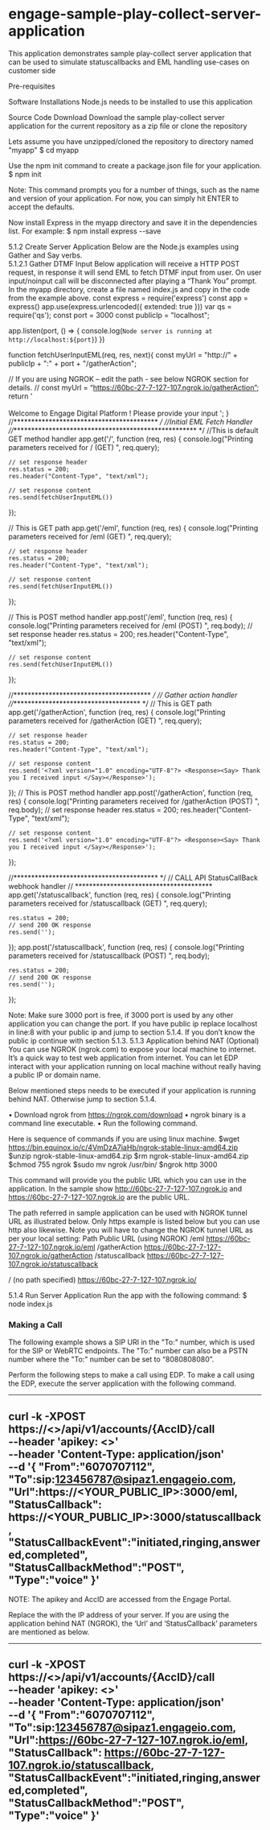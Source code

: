 # engage-sample-play-collect-server-application
This application demonstrates sample play-collect server application that can be used to simulate statuscallbacks and EML handling use-cases on customer side



Pre-requisites 

Software Installations
Node.js needs to be installed to use this application 

Source Code Download
Download the sample play-collect server application for the current repository as a zip file or clone the repository

Lets assume you have unzipped/cloned the repository to directory named "myapp"
$ cd myapp

Use the npm init command to create a package.json file for your application. 
$ npm init

Note: This command prompts you for a number of things, such as the name and version of your application. For now, you can simply hit ENTER to accept the defaults.

Now install Express in the myapp directory and save it in the dependencies list. For example:
$ npm install express --save

5.1.2	Create Server Application
Below are the Node.js examples using Gather and Say verbs.  
5.1.2.1	Gather DTMF Input
Below application will receive a HTTP POST request, in response it will send EML to fetch DTMF input from user. On user input/noinput call will be disconnected after playing a “Thank You” prompt.
In the myapp directory, create a file named index.js and copy in the code from the example above.
const express = require('express')
const app = express()
app.use(express.urlencoded({
    extended: true
}))
var qs = require('qs');
const port = 3000
const publicIp = "localhost";

app.listen(port, () => {
  console.log(`Node server is running at http://localhost:${port}`)
})

function fetchUserInputEML(req, res, next){ 
	const myUrl = "http://" + publicIp + ":" + port + "/gatherAction";

// If you are using NGROK – edit the path - see below NGROK section for details. 
// const myUrl = “https://60bc-27-7-127-107.ngrok.io/gatherAction”;
	return '<?xml version="1.0" encoding="UTF-8"?> \
		<Response> <Gather input="dtmf" timeout="5" actionOnEmptyResult="true" action="' + myUrl + '"> \
		<Say> Welcome to Engage Digital Platform ! </Say> <Say> Please provide your input </Say> </Gather> </Response>';
}
//***************************************** */
//Initial EML Fetch Handler
//***************************************************** */
//This is default GET method handler
app.get('/', function (req, res) {
	console.log("Printing parameters received for / (GET) ", req.query);
	
    // set response header
    res.status = 200;
    res.header("Content-Type", "text/xml");
    
    // set response content    
	res.send(fetchUserInputEML())
});

// This is GET path 
app.get('/eml', function (req, res) {
	console.log("Printing parameters received for /eml (GET) ", req.query);
	
    // set response header
    res.status = 200;
    res.header("Content-Type", "text/xml");
        
    // set response content    
	res.send(fetchUserInputEML())
	
});

// This is POST method handler
app.post('/eml', function (req, res) {
	console.log("Printing parameters received for /eml (POST) ", req.body);
    // set response header
    res.status = 200;
    res.header("Content-Type", "text/xml");
        
    // set response content    
	res.send(fetchUserInputEML())
});

//*************************************** */
// Gather action handler 
//************************************* */
// This is GET path 
app.get('/gatherAction', function (req, res) {
	console.log("Printing parameters received for /gatherAction (GET) ", req.query);
	
    // set response header
    res.status = 200;
    res.header("Content-Type", "text/xml");
        
    // set response content    
    res.send('<?xml version="1.0" encoding="UTF-8"?> <Response><Say> Thank you I received input </Say></Response>');

});
// This is POST method handler
app.post('/gatherAction', function (req, res) {
	console.log("Printing parameters received for /gatherAction (POST) ", req.body);
    // set response header
    res.status = 200;
    res.header("Content-Type", "text/xml");
        
    // set response content    
    res.send('<?xml version="1.0" encoding="UTF-8"?> <Response><Say> Thank you I received input </Say></Response>');
});

//***************************************** */
// CALL API StatusCallBack webhook handler
// ***************************************
app.get('/statuscallback', function (req, res) {
    console.log("Printing parameters received for /statuscallback (GET) ", req.query);

	res.status = 200;
    // send 200 OK response    
	res.send('');

});
app.post('/statuscallback', function (req, res) {
    console.log("Printing parameters received for /statuscallback (POST) ", req.body);
	
	res.status = 200;
    // send 200 OK response    
	res.send('');
});

Note: Make sure 3000 port is free, if 3000 port is used by any other application you can change the port.
If you have public ip replace localhost in line:8 with your public ip and jump to section 5.1.4. If you don’t know the public ip continue with section 5.1.3. 
5.1.3	Application behind NAT (Optional)
You can use NGROK (ngrok.com) to expose your local machine to internet. It’s a quick way to test web application from internet. You can let EDP interact with your application running on local machine without really having a public IP or domain name. 

Below mentioned steps needs to be executed if your application is running behind NAT. Otherwise jump to section 5.1.4.

•	Download ngrok from https://ngrok.com/download
•	ngrok binary is a command line executable.
•	Run the following command. 

Here is sequence of commands if you are using linux machine. 
$wget https://bin.equinox.io/c/4VmDzA7iaHb/ngrok-stable-linux-amd64.zip
$unzip ngrok-stable-linux-amd64.zip
$rm ngrok-stable-linux-amd64.zip
$chmod 755 ngrok
$sudo mv ngrok /usr/bin/
$ngrok http 3000

This command will provide you the public URL which you can use in the application. In the sample show http://60bc-27-7-127-107.ngrok.io and https://60bc-27-7-127-107.ngrok.io are the public URL.
 
The path referred in sample application can be used with NGROK tunnel URL as illustrated below. Only https example is listed below but you can use http also likewise. Note you will have to change the NGROK tunnel URL as per your local setting: 
Path 	Public URL (using NGROK)
/eml	https://60bc-27-7-127-107.ngrok.io/eml
/gatherAction	https://60bc-27-7-127-107.ngrok.io/gatherAction
/statuscallback	https://60bc-27-7-127-107.ngrok.io/statuscallback

/ (no path specified)	https://60bc-27-7-127-107.ngrok.io/

5.1.4	Run Server Application
Run the app with the following command:
$ node index.js




### Making a Call
The following example shows a SIP URI in the "To:" number, which is used for the SIP or WebRTC endpoints. The "To:" number can also be a PSTN number where the "To:" number can be set to “8080808080”.

Perform the following steps to make a call using EDP.
To make a call using the EDP, execute the server application with the following command.

-----------------
curl -k -XPOST https://<<base URL>>/api/v1/accounts/{AccID}/call \
--header 'apikey: <<Your API Key>>' \
--header 'Content-Type: application/json' \
--d '{
"From":"6070707112",
"To":sip:123456787@sipaz1.engageio.com,
"Url":https://<YOUR_PUBLIC_IP>:3000/eml,
"StatusCallback": https://<YOUR_PUBLIC_IP>:3000/statuscallback,
"StatusCallbackEvent":"initiated,ringing,answered,completed",
"StatusCallbackMethod":"POST",
"Type":"voice"
}'
-----------------


NOTE: The apikey and AccID are accessed from the Engage Portal.

Replace the <YourApplicationPublicIp> with the IP address of your server. If you are using the application behind NAT (NGROK), the ‘Url’ and ‘StatusCallback’ parameters are mentioned as below.

------------------
curl -k -XPOST https://<<base URL>>/api/v1/accounts/{AccID}/call \
--header 'apikey: <<Your API Key>>' \
--header 'Content-Type: application/json' \
--d '{
"From":"6070707112",
"To":sip:123456787@sipaz1.engageio.com,
"Url":https://60bc-27-7-127-107.ngrok.io/eml,
"StatusCallback": https://60bc-27-7-127-107.ngrok.io/statuscallback,
"StatusCallbackEvent":"initiated,ringing,answered,completed",
"StatusCallbackMethod":"POST",
"Type":"voice"
}'
-----------------

